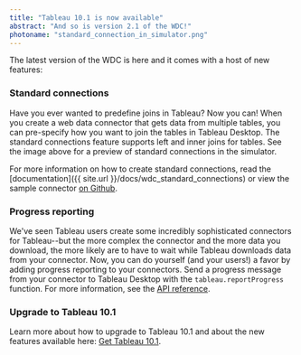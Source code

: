 ```yaml
---
title: "Tableau 10.1 is now available"
abstract: "And so is version 2.1 of the WDC!"
photoname: "standard_connection_in_simulator.png"
---
```


The latest version of the WDC is here and it comes with a host of new features:

### Standard connections

Have you ever wanted to predefine joins in Tableau? Now you can! When you create a web data connector that gets data from multiple tables, you can pre-specify how you want to join
the tables in Tableau Desktop. The standard connections feature supports left and inner joins for tables. See the image above for a preview of standard connections in the simulator.

For more information on how to create standard connections, read the [documentation]({{ site.url }}/docs/wdc_standard_connections) or view the sample connector [on Github](https://github.com/tableau/webdataconnector/tree/master/Examples).

### Progress reporting

We've seen Tableau users create some incredibly sophisticated connectors for Tableau--but the more complex the connector and the more data you download, the more likely are to have to wait while Tableau downloads data from your connector. Now, you can do yourself (and your users!) a favor by adding progress reporting to your connectors. Send a progress message from your connector to Tableau Desktop with the `tableau.reportProgress` function. For more information, see the [API reference](http://tableau.github.io/webdataconnector/ref/api_ref.html#webdataconnectorapi.tableau.reportProgress).


### Upgrade to Tableau 10.1

Learn more about how to upgrade to Tableau 10.1 and about the new features available here: [Get Tableau 10.1](http://www.tableau.com/new-features/10.1).

